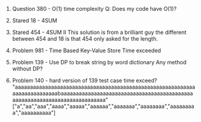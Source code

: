 1. Question
    380 - O(1) time complexity
    Q: Does my code have O(1)?

2. Stared 
    18 - 4SUM

3. Stared
    454 - 4SUM II
    This solution is from a brilliant guy
    the different between 454 and 18 is that 454 only asked for the length. 

4. Problem
    981 - Time Based Key-Value Store
    Time exceeded

5. Problem
    139 - Use DP to break string by word dictionary
    Any method without DP?

6. Problem 
    140 - hard version of 139 
    test case time exceed?
"aaaaaaaaaaaaaaaaaaaaaaaaaaaaaaaaaaaaaaaaaaaaaaaaaaaaaaaaaaaaaaaaaaaaaaaaaaabaaaaaaaaaaaaaaaaaaaaaaaaaaaaaaaaaaaaaaaaaaaaaaaaaaaaaaaaaaaaaaaaaaaaaaaaaaa"
["a","aa","aaa","aaaa","aaaaa","aaaaaa","aaaaaaa","aaaaaaaa","aaaaaaaaa","aaaaaaaaaa"]